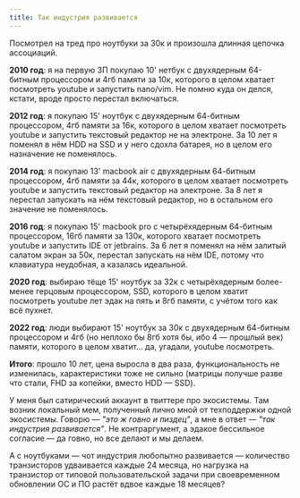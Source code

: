 ```yaml
---
title: Так индустрия развивается
---
```


Посмотрел на тред про ноутбуки за 30к и произошла длинная цепочка ассоциаций.

**2010 год**: я на первую ЗП покупаю 10' нетбук с двухядерным 64-битным процессором и 4гб памяти за 10к, которого в целом хватает посмотреть youtube и запустить nano/vim. Не помню куда он делся, кстати, вроде просто перестал включаться.

**2012 год**: я покупаю 15' ноутбук с двухядерным 64-битным процессором, 4гб памяти за 16к, которого в целом хватает посмотреть youtube и запустить текстовый редактор не на электроне. За 10 лет я поменял в нём HDD на SSD и у него сдохла батарея, но в целом его назначение не поменялось.

**2014 год**: я покупаю 13' macbook air с двухядерным 64-битным процессором, 4гб памяти за 44к, которого в целом хватает посмотреть youtube и запустить текстовый редактор на электроне. За 8 лет я перестал запускать на нём текстовый редактор, но в остальном его значение не поменялось.

**2016 год**: я покупаю 15' macbook pro с четырёхядерным 64-битным процессором, 16гб памяти за 130к, которого хватает посмотреть youtube и запустить IDE от jetbrains. За 6 лет я поменял на нём залитый салатом экран за 50к, перестал запускать на нём IDE, потому что клавиатура неудобная, а казалась идеальной.

**2020 год**: выбираю тёще 15' ноутбук за 32к с четырёхядерным более-менее герцовым процессором, SSD, которого в целом хватит посмотреть youtube лет эдак на пять и 8гб памяти, с учётом того как всё пухнет.

**2022 год**: люди выбирают 15' ноутбук за 30к с двухядерным 64-битным процессором и 4гб (но неплохо бы 8гб хотя бы, ибо 4 — прошлый век) памяти, которого в целом хватит... да, угадали, youtube посмотреть.

**Итого**: прошло 10 лет, цена выросла в два раза, функциональность не изменилась, характеристики тоже не сильно (матрицы получше разве что стали, FHD за копейки, вместо HDD — SSD).

У меня был сатирический аккаунт в твиттере про экосистемы. Там возник локальный мем, полученный лично мной от техподдержки одной экосистемы. Говорю — _"это ж говно и пиздец"_, а мне в ответ — _"так индустрия развивается"_. Не контраргумент, а эдакое бессильное согласие — да говно, но все делают и мы делаем.

А с ноутбуками — чот индустрия любопытно развивается — количество транзисторов удваивается каждые 24 месяца, но нагрузка на транзистор от типовой пользовательской задачи при своевременном обновлении ОС и ПО растёт вдвое каждые 18 месяцев?
